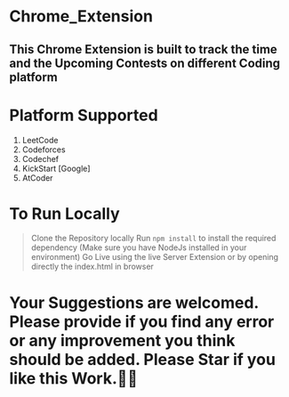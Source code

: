 # Chrome_Extension

## This Chrome Extension is built to track the time and the Upcoming Contests on different Coding platform 

# Platform Supported 
1. LeetCode
2. Codeforces
3. Codechef
4. KickStart [Google]
5. AtCoder

# To Run Locally
> Clone the Repository locally
> Run `npm install` to install the required dependency (Make sure you have NodeJs installed in your environment)
> Go Live using the live Server Extension or by opening directly the index.html in browser

# Your Suggestions are welcomed. Please provide if you find any error or any improvement you think should be added. Please Star if you like this Work.💖🙌

